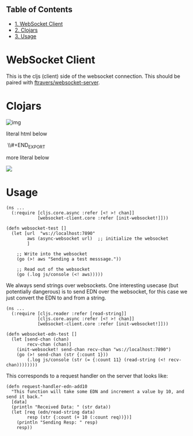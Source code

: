 <div id="table-of-contents">
<h2>Table of Contents</h2>
<div id="text-table-of-contents">
<ul>
<li><a href="#sec-1">1. WebSocket Client</a></li>
<li><a href="#sec-2">2. Clojars</a></li>
<li><a href="#sec-3">3. Usage</a></li>
</ul>
</div>
</div>

# WebSocket Client<a id="sec-1" name="sec-1"></a>

This is the cljs (client) side of the websocket connection.  This
should be paired with [ftravers/websocket-server](https://github.com/ftravers/websocket-server).

# Clojars<a id="sec-2" name="sec-2"></a>

![img](//clojars.org/fentontravers/websocket-client/latest-version.svg)

literal html below

<img src="<https://camo.githubusercontent.com/ccd2234bd230e37b073f327b5b4f7112d4f73fd6/68747470733a2f2f636c6f6a6172732e6f72672f66656e746f6e747261766572732f776562736f636b65742d636c69656e742f6c61746573742d76657273696f6e2e737667>" alt="" data-canonical-src="![img](//clojars.org/fentontravers/websocket-client/latest-version.svg)" style="max-width:100%;">
\\#+END<sub>EXPORT</sub>

more literal below

<div class="export">
<img
src="![img](//clojars.org/fentontravers/websocket-client/latest-version.svg)">

</div>

# Usage<a id="sec-3" name="sec-3"></a>

    (ns ...
      (:require [cljs.core.async :refer [<! >! chan]]
                [websocket-client.core :refer [init-websocket!]]))
    
    (defn websocket-test []
      (let [url  "ws://localhost:7890"
            aws (async-websocket url)  ;; initialize the websocket
            ]
    
        ;; Write into the websocket
        (go (>! aws "Sending a test messsage."))
    
        ;; Read out of the websocket
        (go (.log js/console (<! aws)))))

We always send strings over websockets.  One interesting usecase (but
potentially dangerous) is to send EDN over the websocket, for this
case we just convert the EDN to and from a string.  

    (ns ... 
      (:require [cljs.reader :refer [read-string]]
                [cljs.core.async :refer [<! >! chan]]
                [websocket-client.core :refer [init-websocket!]]))
    
    (defn websocket-edn-test []
      (let [send-chan (chan)
            recv-chan (chan)]
        (init-websocket! send-chan recv-chan "ws://localhost:7890")
        (go (>! send-chan (str {:count 1}))
            (.log js/console (str (= {:count 11} (read-string (<! recv-chan))))))))

This corresponds to a request handler on the server that looks like:

    (defn request-handler-edn-add10
      "This function will take some EDN and increment a value by 10, and send it back."
      [data]
      (println "Received Data: " (str data))
      (let [req (edn/read-string data)
            resp (str {:count (+ 10 (:count req))})]
        (println "Sending Resp: " resp)
        resp))